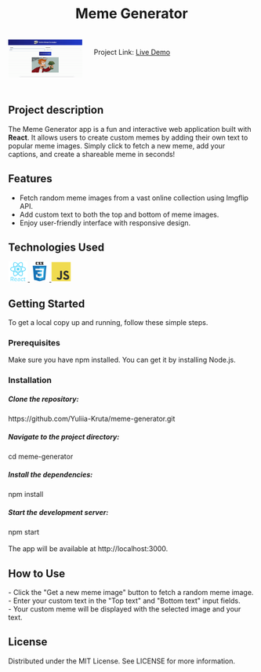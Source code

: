 <h1 align="center">Meme Generator</h1>
<br/>
<img align="left" src="./meme-generator.gif" width="30%" height="auto"/>
<br/>
&nbsp;&nbsp;&nbsp;&nbsp;&nbsp;&nbsp;Project Link: <a target="new" href="https://yuliia-kruta.github.io/meme-generator/">Live Demo</a>
<br/><br/><br/><br/>
<br/>
<h2>Project description</h2>
The Meme Generator app is a fun and interactive web application built with <b>React</b>. It allows users to create custom memes by adding their own text to popular meme images. Simply click to fetch a new meme, add your captions, and create a shareable meme in seconds!

<h2>Features</h2>
<ul>
  <li>Fetch random meme images from a vast online collection using Imgflip API.</li>
  <li>Add custom text to both the top and bottom of meme images.</li>
  <li>Enjoy user-friendly interface with responsive design.</li>
</ul>

<h2>Technologies Used</h2>
<a href="https://reactjs.org/" target="_blank" rel="noreferrer"> <img src="https://raw.githubusercontent.com/devicons/devicon/master/icons/react/react-original-wordmark.svg" alt="react" width="40" height="40"/> </a>
<a href="https://www.w3schools.com/css/" target="_blank" rel="noreferrer"> <img src="https://raw.githubusercontent.com/devicons/devicon/master/icons/css3/css3-original-wordmark.svg" alt="css3" width="40" height="40"/> </a>
<a href="https://developer.mozilla.org/en-US/docs/Web/JavaScript" target="_blank" rel="noreferrer"> <img src="https://raw.githubusercontent.com/devicons/devicon/master/icons/javascript/javascript-original.svg" alt="javascript" width="40" height="40"/> </a>

<h2>Getting Started</h2>
To get a local copy up and running, follow these simple steps.

<h3>Prerequisites</h3>
Make sure you have npm installed. You can get it by installing Node.js.

<h3>Installation</h3>
<h5>Clone the repository:</h5>
https://github.com/Yuliia-Kruta/meme-generator.git

<h5>Navigate to the project directory:</h5>
cd meme-generator

<h5>Install the dependencies:</h5>
npm install

<h5>Start the development server:</h5>
npm start
<br/><br/>
The app will be available at http://localhost:3000.

<h2>How to Use</h2>
- Click the "Get a new meme image" button to fetch a random meme image.<br/>
- Enter your custom text in the "Top text" and "Bottom text" input fields.<br/>
- Your custom meme will be displayed with the selected image and your text.<br/>

<h2>License</h2>
Distributed under the MIT License. See LICENSE for more information.

